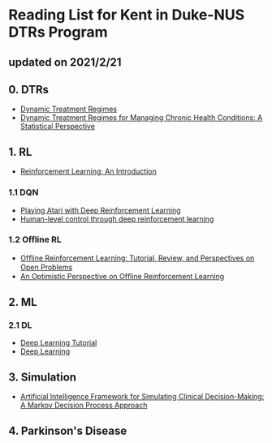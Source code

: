 # Reading List for Kent in Duke-NUS DTRs Program

updated on 2021/2/21
---

## 0. DTRs

- [Dynamic Treatment Regimes](https://sci-hub.st/10.1146/annurev-statistics-022513-115553)
- [Dynamic Treatment Regimes for Managing Chronic Health
Conditions: A Statistical Perspective](https://ajph.aphapublications.org/doi/pdfplus/10.2105/AJPH.2010.198937)

## 1. RL
- [Reinforcement Learning: An Introduction](https://web.stanford.edu/class/psych209/Readings/SuttonBartoIPRLBook2ndEd.pdf)

### 1.1 DQN
- [Playing Atari with Deep Reinforcement Learning](https://arxiv.org/pdf/1312.5602.pdf)
- [Human-level control through deep reinforcement
learning](http://scholar.google.com.sg/scholar_url?url=https://www.datascienceassn.org/sites/default/files/Human-level%2520Control%2520Through%2520Deep%2520Reinforcement%2520Learning.pdf&hl=en&sa=X&ei=bOchYJmoDeaKywTGspOwCQ&scisig=AAGBfm2yAvBioh7ZUt98A8ExIaNfYUUOKQ&nossl=1&oi=scholarr)

### 1.2 Offline RL
- [Ofﬂine Reinforcement Learning: Tutorial, Review,
and Perspectives on Open Problems](http://scholar.google.com.sg/scholar_url?url=https://arxiv.org/pdf/2005.01643&hl=en&sa=X&ei=l-chYPiKEImoyQT-xIHYCQ&scisig=AAGBfm2vAHbrAKlcNC1FM-nQIAoK_mLH-w&nossl=1&oi=scholarr)
- [An Optimistic Perspective on Ofﬂine Reinforcement Learning](http://scholar.google.com.sg/scholar_url?url=http://proceedings.mlr.press/v119/agarwal20c/agarwal20c.pdf&hl=en&sa=X&ei=sOchYPmPNPaI6rQPgYaAqAk&scisig=AAGBfm1qGAAp0K4tKiDEmasJWBAuJUH8Hw&nossl=1&oi=scholarr)

## 2. ML

### 2.1 DL
- [Deep Learning Tutorial](https://www.slideshare.net/tw_dsconf/ss-62245351)
- [Deep Learning](https://www.deeplearningbook.org/)

## 3. Simulation

- [Artificial Intelligence Framework for Simulating Clinical Decision-Making: A Markov
Decision Process Approach](https://arxiv.org/ftp/arxiv/papers/1301/1301.2158.pdf)

## 4. Parkinson's Disease
